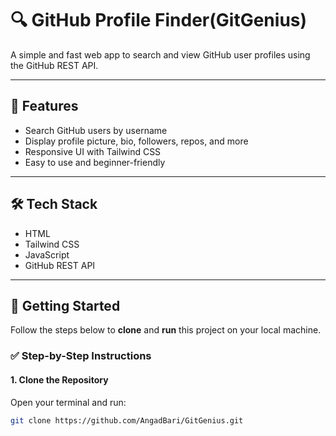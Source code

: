 # 🔍 GitHub Profile Finder(GitGenius)

A simple and fast web app to search and view GitHub user profiles using the GitHub REST API.

---

## 🚀 Features

- Search GitHub users by username  
- Display profile picture, bio, followers, repos, and more  
- Responsive UI with Tailwind CSS  
- Easy to use and beginner-friendly

---

## 🛠️ Tech Stack

- HTML  
- Tailwind CSS  
- JavaScript  
- GitHub REST API


---

## 🧰 Getting Started

Follow the steps below to **clone** and **run** this project on your local machine.

### ✅ Step-by-Step Instructions

#### 1. Clone the Repository

Open your terminal and run:

```bash
git clone https://github.com/AngadBari/GitGenius.git
